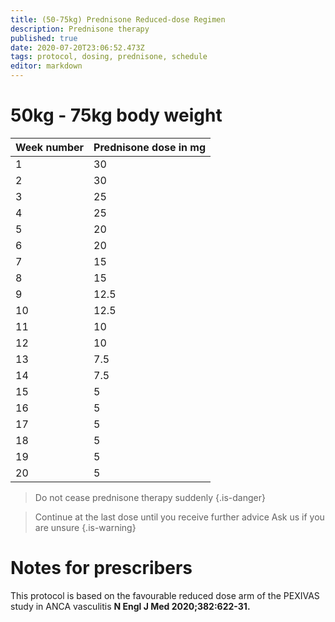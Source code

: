 ```yaml
---
title: (50-75kg) Prednisone Reduced-dose Regimen
description: Prednisone therapy
published: true
date: 2020-07-20T23:06:52.473Z
tags: protocol, dosing, prednisone, schedule
editor: markdown
---
```


# 50kg - 75kg body weight

| Week number | Prednisone dose in mg |
|-------------|-----------------------|
| 1           | 30                    |
| 2           | 30                    |
| 3           | 25                    |
| 4           | 25                    |
| 5           | 20                    |
| 6           | 20                    |
| 7           | 15                    |
| 8           | 15                    |
| 9           | 12.5                  |
| 10          | 12.5                  |
| 11          | 10                    |
| 12          | 10                    |
| 13          | 7.5                   |
| 14          | 7.5                   |
| 15          | 5                     |
| 16          | 5                     |
| 17          | 5                     |
| 18          | 5                     |
| 19          | 5                     |
| 20          | 5                     |

> Do not cease prednisone therapy suddenly
{.is-danger}

> Continue at the last dose until you receive further advice
> Ask us if you are unsure
{.is-warning}

 

# Notes for prescribers
This protocol is based on the favourable reduced dose arm of the PEXIVAS study in ANCA vasculitis **N Engl J Med 2020;382:622-31.**
